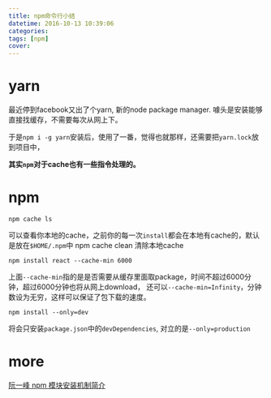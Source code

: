 ```yaml
---
title: npm命令行小结
datetime: 2016-10-13 10:39:06
categories:
tags: [npm]
cover:  
---
```


# yarn

最近停到facebook又出了个yarn, 新的node package manager. 
噱头是安装能够直接找缓存，不需要每次从网上下。

于是`npm i -g yarn`安装后，使用了一番，觉得也就那样，还需要把`yarn.lock`放到项目中，

**其实`npm`对于cache也有一些指令处理的。**
<!--more-->
# npm
    npm cache ls
可以查看你本地的cache，之前你的每一次`install`都会在本地有cache的，默认是放在`$HOME/.npm`中
    npm cache clean
清除本地cache

    npm install react --cache-min 6000
上面`--cache-min`指的是是否需要从缓存里面取package，时间不超过6000分钟，超过6000分钟也将从网上download，
还可以`--cache-min=Infinity`，分钟数设为无穷，这样可以保证了包下载的速度。

    npm install --only=dev
将会只安装`package.json`中的`devDependencies`, 对立的是`--only=production`

# more
[ 阮一峰 npm 模块安装机制简介](http://www.ruanyifeng.com/blog/2016/01/npm-install.html)

